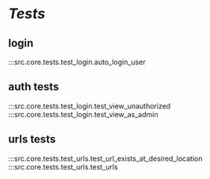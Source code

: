 # ***Tests***

## login
:::src.core.tests.test_login.auto_login_user
## auth tests
:::src.core.tests.test_login.test_view_unauthorized
:::src.core.tests.test_login.test_view_as_admin
## urls tests
:::src.core.tests.test_urls.test_url_exists_at_desired_location
:::src.core.tests.test_urls.test_urls
